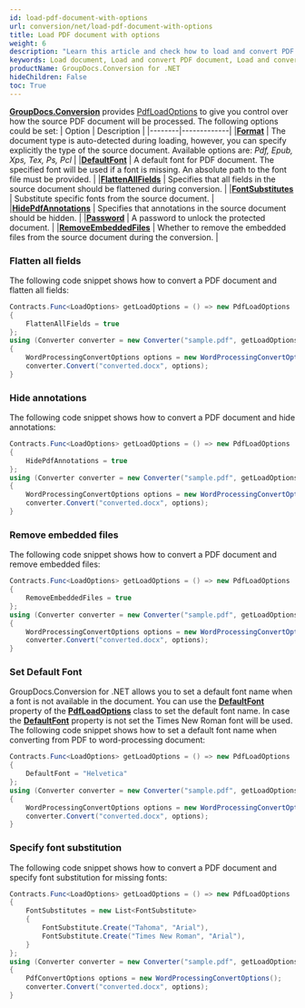 ```yaml
---
id: load-pdf-document-with-options
url: conversion/net/load-pdf-document-with-options
title: Load PDF document with options
weight: 6
description: "Learn this article and check how to load and convert PDF documents with advanced options using GroupDocs.Conversion for .NET API."
keywords: Load document, Load and convert PDF document, Load and convert EPUB document, Load and convert XPS document 
productName: GroupDocs.Conversion for .NET
hideChildren: False
toc: True
---
```

[**GroupDocs.Conversion**](https://products.groupdocs.com/conversion/net) provides [PdfLoadOptions](https://reference.groupdocs.com/conversion/net/groupdocs.conversion.options.load/pdfloadoptions) to give you control over how the source PDF document will be processed. The following options could be set:
| Option | Description |
|--------|-------------|
|**[Format](https://reference.groupdocs.com/conversion/net/groupdocs.conversion.options.load/pdfloadoptions/format)** | The document type is auto-detected during loading, however, you can specify explicitly the type of the source document. Available options are: *Pdf, Epub, Xps, Tex, Ps, Pcl* |
|**[DefaultFont](https://reference.groupdocs.com/conversion/net/groupdocs.conversion.options.load/pdfloadoptions/defaultfont/)** | A default font for PDF document. The specified font will be used if a font is missing. An absolute path to the font file must be provided. |
|**[FlattenAllFields](https://reference.groupdocs.com/conversion/net/groupdocs.conversion.options.load/pdfloadoptions/flattenallfields)** | Specifies that all fields in the source document should be flattened during conversion. |
|**[FontSubstitutes](https://reference.groupdocs.com/conversion/net/groupdocs.conversion.options.load/pdfloadoptions/fontsubstitutes)** | Substitute specific fonts from the source document. |
|**[HidePdfAnnotations](https://reference.groupdocs.com/conversion/net/groupdocs.conversion.options.load/pdfloadoptions/hidepdfannotations)** | Specifies that annotations in the source document should be hidden. |
|**[Password](https://reference.groupdocs.com/conversion/net/groupdocs.conversion.options.load/pdfloadoptions/password)** | A password to unlock the protected document. |
|**[RemoveEmbeddedFiles](https://reference.groupdocs.com/conversion/net/groupdocs.conversion.options.load/pdfloadoptions/removeembeddedfiles)** | Whether to remove the embedded files from the source document during the conversion. |




### Flatten all fields

The following code snippet shows how to convert a PDF document and flatten all fields:

```csharp
Contracts.Func<LoadOptions> getLoadOptions = () => new PdfLoadOptions
{
    FlattenAllFields = true
};
using (Converter converter = new Converter("sample.pdf", getLoadOptions))
{
    WordProcessingConvertOptions options = new WordProcessingConvertOptions();
    converter.Convert("converted.docx", options);
}
```

### Hide annotations

The following code snippet shows how to convert a PDF document and hide annotations:

```csharp
Contracts.Func<LoadOptions> getLoadOptions = () => new PdfLoadOptions
{
    HidePdfAnnotations = true
};
using (Converter converter = new Converter("sample.pdf", getLoadOptions))
{
    WordProcessingConvertOptions options = new WordProcessingConvertOptions();
    converter.Convert("converted.docx", options);
}
```

### Remove embedded files

The following code snippet shows how to convert a PDF document and remove embedded files:

```csharp
Contracts.Func<LoadOptions> getLoadOptions = () => new PdfLoadOptions
{
    RemoveEmbeddedFiles = true
};
using (Converter converter = new Converter("sample.pdf", getLoadOptions))
{
    WordProcessingConvertOptions options = new WordProcessingConvertOptions();
    converter.Convert("converted.docx", options);
}
```

### Set Default Font

GroupDocs.Conversion for .NET allows you to set a default font name when a font is not available in the document. You can use the **[DefaultFont](https://reference.groupdocs.com/conversion/net/groupdocs.conversion.options.load/pdfloadoptions/defaultfont)** property of the **[PdfLoadOptions](https://reference.groupdocs.com/conversion/net/groupdocs.conversion.options.load/pdfloadoptions)** class to set the default font name. In case the **[DefaultFont](https://reference.groupdocs.com/conversion/net/groupdocs.conversion.options.load/pdfloadoptions/defaultfont)** property is not set the Times New Roman font will be used. The following code snippet shows how to set a default font name when converting from PDF to word-processing document:

```csharp
Contracts.Func<LoadOptions> getLoadOptions = () => new PdfLoadOptions
{
    DefaultFont = "Helvetica"
};
using (Converter converter = new Converter("sample.pdf", getLoadOptions))
{
    WordProcessingConvertOptions options = new WordProcessingConvertOptions();
    converter.Convert("converted.docx", options);
}
```

### Specify font substitution

The following code snippet shows how to convert a PDF document and specify font substitution for missing fonts:

```csharp
Contracts.Func<LoadOptions> getLoadOptions = () => new PdfLoadOptions
{
    FontSubstitutes = new List<FontSubstitute>
    {
        FontSubstitute.Create("Tahoma", "Arial"),
        FontSubstitute.Create("Times New Roman", "Arial"),
    }
};
using (Converter converter = new Converter("sample.pdf", getLoadOptions))
{
    PdfConvertOptions options = new WordProcessingConvertOptions();
    converter.Convert("converted.docx", options);
}
```